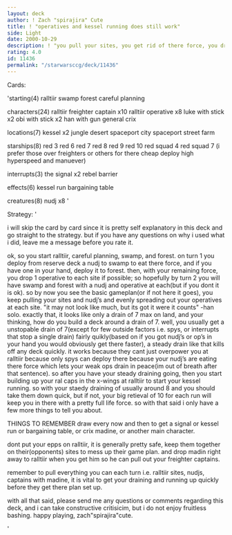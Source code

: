 ```yaml
---
layout: deck
author: ! Zach "spirajira" Cute
title: ! "operatives and kessel running does still work"
side: Light
date: 2000-10-29
description: ! "you pull your sites, you get rid of there force, you drain with bonus’, and you retrieve your force; sound good?"
rating: 4.0
id: 11436
permalink: "/starwarsccg/deck/11436"
---
```

Cards: 

'starting(4)
ralltiir
swamp
forest
careful planning

characters(24)
ralltiir freighter captain x10
ralltiir operative x8
luke with stick x2
obi with stick x2
han with gun
general crix

locations(7)
kessel x2
jungle
desert
spaceport city
spaceport street
farm

starships(8)
red 3
red 6
red 7
red 8
red 9
red 10
red squad 4
red squad 7
(i prefer those over freighters or others for there cheap deploy high hyperspeed and manuever)

interrupts(3)
the signal x2
rebel barrier

effects(6)
kessel run
bargaining table

creatures(8)
nudj x8 '

Strategy: '

i will skip the card by card since it is pretty self explanatory in this deck and go straight to the strategy. but if you have any questions on why i used what i did, leave me a message before you rate it.

ok, so you start ralltiir, careful planning, swamp, and forest.  on turn 1 you deploy from reserve deck a nudj to swamp to eat there force, and if you have one in your hand, deploy it to forest.  then, with your remaining force, you drop 1 operative to each site if possible; so hopefully by turn 2 you will have swamp and forest with a nudj and operative at each(but if you dont it is ok).	so by now you see the basic gameplan(or if not here it goes), you keep pulling your sites and nudj’s and evenly spreading out your operatives at each site.  "it may not look like much, but its got it were it counts" -han solo.  exactly that, it looks like only a drain of 7 max on land, and your thinking, how do you build a deck around a drain of 7.  well, you usually get a unstopable drain of 7(except for few outside factors i.e. spys, or interrupts that stop a single drain) fairly quikly(based on if you got nudj’s or op’s in your hand you would obviously get there faster), a steady drain like that kills off any deck quickly.  it works because they cant just overpower you at ralltiir because only spys can deploy there because your nudj’s are eating there force which lets your weak ops drain in peace(im out of breath after that sentence).  so after you have your steady draining going, then you start building up your ral caps in the x-wings at ralltiir to start your kessel running.  so with your staedy draining of usually around 8 and you should take them down quick, but if not, your big retieval of 10 for each run will keep you in there with a pretty full life force.	so with that said i only have a few more things to tell you about.

THINGS TO REMEMBER
draw every now and then to get a signal or kessel run or bargaining table, or crix madine, or another main character.

dont put your epps on ralltiir, it is generally pretty safe, keep them together on their(opponents) sites to mess up their game plan.  and drop madin right away to ralltiir when you get him so he can pull out your freighter captains.

remember to pull everything you can each turn i.e. ralltiir sites, nudjs, captains with madine, it is vital to get your draining and running up quickly before they get there plan set up.



with all that said, please send me any questions or comments regarding this deck, and i can take constructive critisicim, but i do not enjoy fruitless bashing.
			happy playing,
		     zach"spirajira"cute.


'
